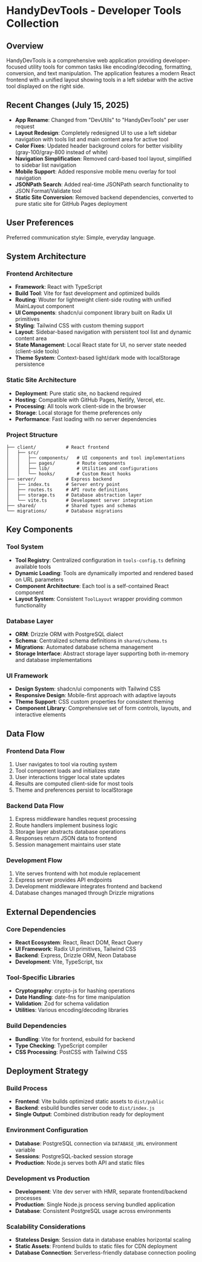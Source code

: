 # HandyDevTools - Developer Tools Collection

## Overview

HandyDevTools is a comprehensive web application providing developer-focused utility tools for common tasks like encoding/decoding, formatting, conversion, and text manipulation. The application features a modern React frontend with a unified layout showing tools in a left sidebar with the active tool displayed on the right side.

## Recent Changes (July 15, 2025)

- **App Rename**: Changed from "DevUtils" to "HandyDevTools" per user request
- **Layout Redesign**: Completely redesigned UI to use a left sidebar navigation with tools list and main content area for active tool
- **Color Fixes**: Updated header background colors for better visibility (gray-100/gray-800 instead of white)
- **Navigation Simplification**: Removed card-based tool layout, simplified to sidebar list navigation
- **Mobile Support**: Added responsive mobile menu overlay for tool navigation
- **JSONPath Search**: Added real-time JSONPath search functionality to JSON Format/Validate tool
- **Static Site Conversion**: Removed backend dependencies, converted to pure static site for GitHub Pages deployment

## User Preferences

Preferred communication style: Simple, everyday language.

## System Architecture

### Frontend Architecture
- **Framework**: React with TypeScript
- **Build Tool**: Vite for fast development and optimized builds
- **Routing**: Wouter for lightweight client-side routing with unified MainLayout component
- **UI Components**: shadcn/ui component library built on Radix UI primitives
- **Styling**: Tailwind CSS with custom theming support
- **Layout**: Sidebar-based navigation with persistent tool list and dynamic content area
- **State Management**: Local React state for UI, no server state needed (client-side tools)
- **Theme System**: Context-based light/dark mode with localStorage persistence

### Static Site Architecture
- **Deployment**: Pure static site, no backend required
- **Hosting**: Compatible with GitHub Pages, Netlify, Vercel, etc.
- **Processing**: All tools work client-side in the browser
- **Storage**: Local storage for theme preferences only
- **Performance**: Fast loading with no server dependencies

### Project Structure
```
├── client/           # React frontend
│   ├── src/
│   │   ├── components/   # UI components and tool implementations
│   │   ├── pages/        # Route components
│   │   ├── lib/          # Utilities and configurations
│   │   └── hooks/        # Custom React hooks
├── server/           # Express backend
│   ├── index.ts      # Server entry point
│   ├── routes.ts     # API route definitions
│   ├── storage.ts    # Database abstraction layer
│   └── vite.ts       # Development server integration
├── shared/           # Shared types and schemas
└── migrations/       # Database migrations
```

## Key Components

### Tool System
- **Tool Registry**: Centralized configuration in `tools-config.ts` defining available tools
- **Dynamic Loading**: Tools are dynamically imported and rendered based on URL parameters
- **Component Architecture**: Each tool is a self-contained React component
- **Layout System**: Consistent `ToolLayout` wrapper providing common functionality

### Database Layer
- **ORM**: Drizzle ORM with PostgreSQL dialect
- **Schema**: Centralized schema definitions in `shared/schema.ts`
- **Migrations**: Automated database schema management
- **Storage Interface**: Abstract storage layer supporting both in-memory and database implementations

### UI Framework
- **Design System**: shadcn/ui components with Tailwind CSS
- **Responsive Design**: Mobile-first approach with adaptive layouts
- **Theme Support**: CSS custom properties for consistent theming
- **Component Library**: Comprehensive set of form controls, layouts, and interactive elements

## Data Flow

### Frontend Data Flow
1. User navigates to tool via routing system
2. Tool component loads and initializes state
3. User interactions trigger local state updates
4. Results are computed client-side for most tools
5. Theme and preferences persist to localStorage

### Backend Data Flow
1. Express middleware handles request processing
2. Route handlers implement business logic
3. Storage layer abstracts database operations
4. Responses return JSON data to frontend
5. Session management maintains user state

### Development Flow
1. Vite serves frontend with hot module replacement
2. Express server provides API endpoints
3. Development middleware integrates frontend and backend
4. Database changes managed through Drizzle migrations

## External Dependencies

### Core Dependencies
- **React Ecosystem**: React, React DOM, React Query
- **UI Framework**: Radix UI primitives, Tailwind CSS
- **Backend**: Express, Drizzle ORM, Neon Database
- **Development**: Vite, TypeScript, tsx

### Tool-Specific Libraries
- **Cryptography**: crypto-js for hashing operations
- **Date Handling**: date-fns for time manipulation
- **Validation**: Zod for schema validation
- **Utilities**: Various encoding/decoding libraries

### Build Dependencies
- **Bundling**: Vite for frontend, esbuild for backend
- **Type Checking**: TypeScript compiler
- **CSS Processing**: PostCSS with Tailwind CSS

## Deployment Strategy

### Build Process
- **Frontend**: Vite builds optimized static assets to `dist/public`
- **Backend**: esbuild bundles server code to `dist/index.js`
- **Single Output**: Combined distribution ready for deployment

### Environment Configuration
- **Database**: PostgreSQL connection via `DATABASE_URL` environment variable
- **Sessions**: PostgreSQL-backed session storage
- **Production**: Node.js serves both API and static files

### Development vs Production
- **Development**: Vite dev server with HMR, separate frontend/backend processes
- **Production**: Single Node.js process serving bundled application
- **Database**: Consistent PostgreSQL usage across environments

### Scalability Considerations
- **Stateless Design**: Session data in database enables horizontal scaling
- **Static Assets**: Frontend builds to static files for CDN deployment
- **Database Connection**: Serverless-friendly database connection pooling